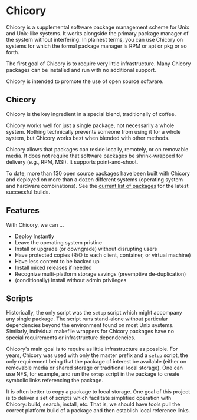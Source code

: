 # Chicory

Chicory is a supplemental software package management scheme
for Unix and Unix-like systems. It works alongside the primary
package manager of the system without interfering. In plainest terms,
you can use Chicory on systems for which the formal package manager is
RPM or apt or pkg or so forth.

The first goal of Chicory is to require very little infrastructure.
Many Chicory packages can be installed and run with no additional support.

Chicory is intended to promote the use of open source software.

## Chicory

Chicory is the key ingredient in a special blend, traditionally of coffee. 

Chicory works well for just a single package, not necessarily a whole
system. Nothing technically prevents someone from using it for a whole
system, but Chicory works best when blended with other methods.

Chicory allows that packages can reside locally, remotely, or on removable
media. It does not require that software packages be shrink-wrapped
for delivery (e.g., RPM, MSI). It supports point-and-shoot.

To date, more than 130 open source packages have been built with Chicory
and deployed on more than a dozen different systems (operating system and
hardware combinations). See the [current list of packages](doc/packages.md)
for the latest successful builds.

## Features

With Chicory, we can ...

* Deploy Instantly
* Leave the operating system pristine
* Install or upgrade (or downgrade) without disrupting users
* Have protected copies (R/O to each client, container, or virtual machine)
* Have less content to be backed up
* Install mixed releases if needed
* Recognize multi-platform storage savings (preemptive de-duplication)
* (conditionally) Install without admin privileges

## Scripts

Historically, the only script was the `setup` script which might
accompany any single package. The script runs stand-alone without
particular dependencies beyond the environment found on most Unix systems.
Similarly, individual makefile wrappers for Chicory packages
have no special requirements or infrastructure dependencies.

Chicory's main goal is to require as little infrastructure as possible.
For years, Chicory was used with only the master prefix and a `setup` script,
the only requirement being that the package of interest be available
(either on removable media or shared storage or traditional local storage).
One can use NFS, for example, and run the `setup` script in the package
to create symbolic links referencing the package.

It is often better to copy a package to local storage.
One goal of this project is to deliver a set of scripts which facilitate
simplified operation with Chicory: build, search, install, etc.
That is, we should have tools pull the correct platform build
of a package and then establish local reference links.


